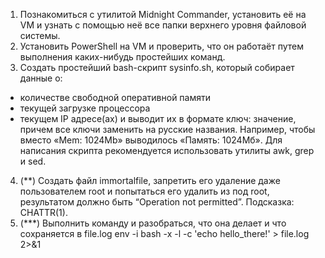 1. Познакомиться с утилитой Midnight Commander, установить её на VM и узнать с помощью неё все папки верхнего уровня файловой системы.
2. Установить PowerShell на VM и проверить, что он работаёт путем выполнения каких-нибудь простейших команд.
3. Создать простейший bash-скрипт sysinfo.sh, который собирает данные о:
- количестве свободной оперативной памяти
- текущей загрузке процессора
- текущем IP адресе(ах)
и выводит их в формате ключ: значение, причем все ключи заменить на русские названия. Например, чтобы вместо «Mem: 1024Mb» выводилось «Память: 1024Мб». Для написания скрипта рекомендуется использовать утилиты awk, grep и sed.
4. (**) Cоздать файл immortalfile, запретить его удаление даже пользователем root и попытаться его удалить из под root, результатом должно быть “Operation not permitted”. Подсказка: CHATTR(1).
5. (***) Выполнить команду и разобраться, что она делает и что сохраняется в file.log
env -i bash -x -l -c 'echo hello_there!' > file.log 2>&1
